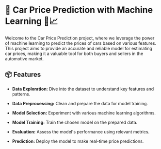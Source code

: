 # 🚗 Car Price Prediction with Machine Learning 🤖📈

Welcome to the Car Price Prediction project, where we leverage the power of machine learning to predict the prices of cars based on various features. This project aims to provide an accurate and reliable model for estimating car prices, making it a valuable tool for both buyers and sellers in the automotive market.

## 📦 Features

- **Data Exploration:** Dive into the dataset to understand key features and patterns.
  
- **Data Preprocessing:** Clean and prepare the data for model training.
  
- **Model Selection:** Experiment with various machine learning algorithms.
  
- **Model Training:** Train the chosen model on the prepared data.
  
- **Evaluation:** Assess the model's performance using relevant metrics.
  
- **Prediction:** Deploy the model to make real-time price predictions.
